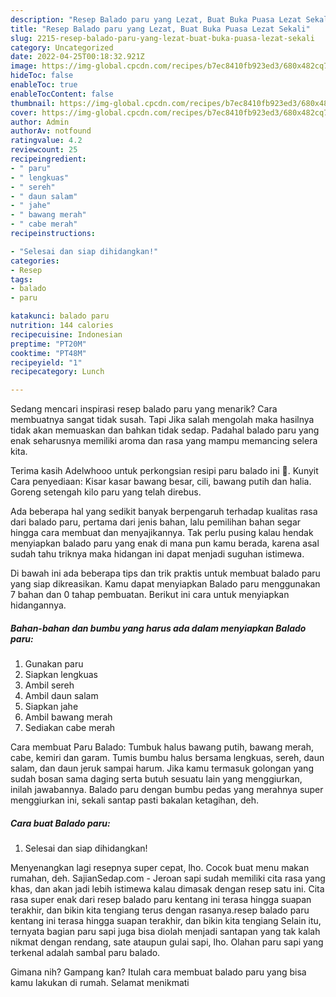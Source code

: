 ```yaml
---
description: "Resep Balado paru yang Lezat, Buat Buka Puasa Lezat Sekali"
title: "Resep Balado paru yang Lezat, Buat Buka Puasa Lezat Sekali"
slug: 2215-resep-balado-paru-yang-lezat-buat-buka-puasa-lezat-sekali
category: Uncategorized
date: 2022-04-25T00:18:32.921Z
image: https://img-global.cpcdn.com/recipes/b7ec8410fb923ed3/680x482cq70/balado-paru-foto-resep-utama.jpg
hideToc: false
enableToc: true
enableTocContent: false
thumbnail: https://img-global.cpcdn.com/recipes/b7ec8410fb923ed3/680x482cq70/balado-paru-foto-resep-utama.jpg
cover: https://img-global.cpcdn.com/recipes/b7ec8410fb923ed3/680x482cq70/balado-paru-foto-resep-utama.jpg
author: Admin
authorAv: notfound
ratingvalue: 4.2
reviewcount: 25
recipeingredient:
- " paru"
- " lengkuas"
- " sereh"
- " daun salam"
- " jahe"
- " bawang merah"
- " cabe merah"
recipeinstructions:

- "Selesai dan siap dihidangkan!"
categories:
- Resep
tags:
- balado
- paru

katakunci: balado paru 
nutrition: 144 calories
recipecuisine: Indonesian
preptime: "PT20M"
cooktime: "PT48M"
recipeyield: "1"
recipecategory: Lunch

---
```



Sedang mencari inspirasi resep balado paru yang menarik? Cara membuatnya sangat tidak susah. Tapi Jika salah mengolah maka hasilnya tidak akan memuaskan dan bahkan tidak sedap. Padahal balado paru yang enak seharusnya memiliki aroma dan rasa yang mampu memancing selera kita.


Terima kasih Adelwhooo untuk perkongsian resipi paru balado ini 🙂. Kunyit Cara penyediaan: Kisar kasar bawang besar, cili, bawang putih dan halia. Goreng setengah kilo paru yang telah direbus.

Ada beberapa hal yang sedikit banyak berpengaruh terhadap kualitas rasa dari balado paru, pertama dari jenis bahan, lalu pemilihan bahan segar hingga cara membuat dan menyajikannya. Tak perlu pusing kalau hendak menyiapkan balado paru yang enak di mana pun kamu berada, karena asal sudah tahu triknya maka hidangan ini dapat menjadi suguhan istimewa.


Di bawah ini ada beberapa tips dan trik praktis untuk membuat balado paru yang siap dikreasikan. Kamu dapat menyiapkan Balado paru menggunakan 7 bahan dan 0 tahap pembuatan. Berikut ini cara untuk menyiapkan hidangannya.

<!--inarticleads1-->

##### Bahan-bahan dan bumbu yang harus ada dalam menyiapkan Balado paru:

1. Gunakan  paru
1. Siapkan  lengkuas
1. Ambil  sereh
1. Ambil  daun salam
1. Siapkan  jahe
1. Ambil  bawang merah
1. Sediakan  cabe merah


Cara membuat Paru Balado: Tumbuk halus bawang putih, bawang merah, cabe, kemiri dan garam. Tumis bumbu halus bersama lengkuas, sereh, daun salam, dan daun jeruk sampai harum. Jika kamu termasuk golongan yang sudah bosan sama daging serta butuh sesuatu lain yang menggiurkan, inilah jawabannya. Balado paru dengan bumbu pedas yang merahnya super menggiurkan ini, sekali santap pasti bakalan ketagihan, deh. 

<!--inarticleads2-->

##### Cara buat Balado paru:


1. Selesai dan siap dihidangkan!

Menyenangkan lagi resepnya super cepat, lho. Cocok buat menu makan rumahan, deh. SajianSedap.com - Jeroan sapi sudah memiliki cita rasa yang khas, dan akan jadi lebih istimewa kalau dimasak dengan resep satu ini. Cita rasa super enak dari resep balado paru kentang ini terasa hingga suapan terakhir, dan bikin kita tengiang terus dengan rasanya.resep balado paru kentang ini terasa hingga suapan terakhir, dan bikin kita tengiang Selain itu, ternyata bagian paru sapi juga bisa diolah menjadi santapan yang tak kalah nikmat dengan rendang, sate ataupun gulai sapi, lho. Olahan paru sapi yang terkenal adalah sambal paru balado. 

Gimana nih? Gampang kan? Itulah cara membuat balado paru yang bisa kamu lakukan di rumah. Selamat menikmati
